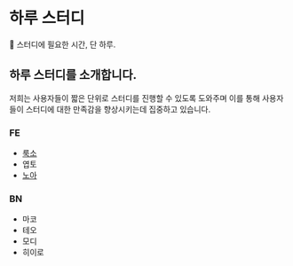 # 하루 스터디

📖 스터디에 필요한 시간, 단 하루.

## 하루 스터디를 소개합니다.

저희는 사용자들이 짧은 단위로 스터디를 진행할 수 있도록 도와주며 이를 통해 사용자들이 스터디에 대한 만족감을 향상시키는데 집중하고 있습니다.

### FE

- [룩소](./LUXO.md)
- 엽토
- [노아](./noah.md)

### BN

- 마코
- 테오
- 모디
- 히이로
